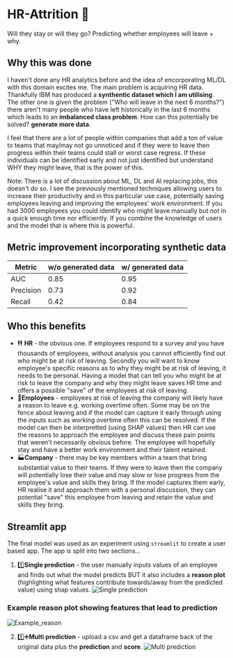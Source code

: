 # HR-Attrition 👔
Will they stay or will they go? Predicting whether employees will leave + why.

## Why this was done
I haven't done any HR analytics before and the idea of encorporating ML/DL with this domain excites me. The main problem is acquiring HR data. Thankfully IBM has produced a **synthentic dataset which I am utilising**. The other one is given the problem ("Who will leave in the next 6 months?") there aren't many people who have left historically in the last 6 months which leads to an **imbalanced class problem**. How can this potentially be solved? **generate more data**.

I feel that there are a lot of people within companies that add a ton of value to teams that may/may not go unnoticed and if they were to leave then progress within their teams could stall or worst case regress. If these individuals can be identified early and not just identified but understand WHY they might leave, that is the power of this.

Note: There is a lot of discussion about ML, DL and AI replacing jobs, this doesn't do so. I see the previously mentioned techniques allowing users to increase their productivity and in this particular use case, potentially saving employees leaving and improving the employees' work environment. If you had 3000 employees you could identify who might leave manually but not in a quick enough time nor efficiently. If you combine the knowledge of users and the model that is where this is powerful.

## Metric improvement incorporating synthetic data
| Metric      | w/o generated data | w/ generated data | 
| ----------- | ------------------ | ----------------- |
|   AUC       |        0.85        |       0.95        |
| Precision   |        0.73        |       0.92        |
| Recall      |        0.42        |       0.84        |

## Who this benefits
* 🕴️🕴️ **HR** - the obvious one. If employees respond to a survey and you have thousands of employees, without analysis you cannot efficiently find out who might be at risk of leaving. Secondly you will want to know employee's specific reasons as to why they might be at risk of leaving, it needs to be personal. Having a model that can tell you who might be at risk to leave the company and why they might leave saves HR time and offers a possible "save" of the employees at risk of leaving.
* 💁**Employees** - employees at risk of leaving the company will likely have a reason to leave e.g. working overtime often. Some may be on the fence about leaving and if the model can capture it early through using the inputs such as working overtime often this can be resolved. If the model can then be interpretted (using SHAP values) then HR can use the reasons to approach the employee and discuss these pain points that weren't necessarily obvious before. The employee will hopefully stay and have a better work environment and their talent retained.
* 🏭**Company** - there may be key members within a team that bring substantial value to their teams. If they were to leave then the company will potentially lose their value and may slow or lose progress from the employee's value and skills they bring. If the model captures them early, HR realise it and approach them with a personal discussion, they can potential "save" this employee from leaving and retain the value and skills they bring.

## Streamlit app
The final model was used as an experiment using `streamlit` to create a user based app. The app is split into two sections...
1. 1️⃣**Single prediction** - the user manually inputs values of an employee and finds out what the model predicts BUT it also includes a **reason plot** (highlighting what features contribute towards/away from the predicted value) using shap values.
![Single prediction](https://github.com/Lion-Mod/HR-Attrition/blob/main/single_prediction.gif)

### Example reason plot showing features that lead to prediction
![Example_reason](https://github.com/Lion-Mod/HR-Attrition/blob/main/example_reason_plot.PNG)

2. 1️⃣➕**Multi prediction** - upload a csv and get a dataframe back of the original data plus the **prediction** and **score**.
![Multi prediction](https://github.com/Lion-Mod/HR-Attrition/blob/main/multi_prediction.gif)

